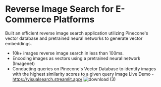 # Reverse Image Search for E-Commerce Platforms

Built an efficient reverse image search application utilizing Pinecone's vector database and pretrained neural networks to generate vector embeddings.
* 10k+ images reverse image search in less than 100ms.
* Encoding images as vectors using a pretrained neural network (Imagenet)
* Conducting queries on Pinecone's Vector Database to identify images with the highest similarity scores to a given query image
Live Demo - https://visualsearch.streamlit.app/
![download (3)](https://github.com/saakethtypes/Visual-Vector-Search/assets/47172497/268a02d3-91f5-43c1-82f8-36a3b8b5c927)
